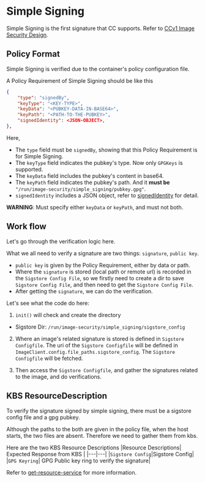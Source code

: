 # Simple Signing

Simple Signing is the first signature that CC supports. Refer to 
[CCv1 Image Security Design](../../../../docs/ccv1_image_security_design.md#image-signing).

## Policy Format

Simple Signing is verified due to the container's policy configuration file.

A Policy Requirement of Simple Signing should be like this

```json
{
    "type": "signedBy",
    "keyType": "<KEY-TYPE>",
    "keyData": "<PUBKEY-DATA-IN-BASE64>",
    "keyPath": "<PATH-TO-THE-PUBKEY>",
    "signedIdentity": <JSON-OBJECT>,
},
```

Here, 
* The `type` field must be `signedBy`, showing that this Policy Requirement
is for Simple Signing.
* The `keyType` field indicates the pubkey's type. Now only `GPGKeys` is supported.
* The `keyData` field includes the pubkey's content in base64.
* The `keyPath` field indicates the pubkey's path. And it **must be** `"/run/image-security/simple_signing/pubkey.gpg"`.
* `signedIdentity` includes a JSON object, refer to [signedIdentity](https://github.com/containers/image/blob/main/docs/containers-policy.json.5.md#signedby) for detail.

**WARNING**: Must specify either `keyData` or `keyPath`, and must not both.

## Work flow

Let's go through the verification logic here.

What we all need to verify a signature are two things:
`signature`, `public key`.

* `public key` is given by the Policy Requirement, either by data
or path.
* Where the `signature` is stored (local path or remote url) is recorded in the `Sigstore Config File`, so we firstly need to create a dir to save `Sigstore Config File`, and then need to get the `Sigstore Config File`.
* After getting the `signature`, we can do the verification.

Let's see what the code do here:

1. `init()` will check and create the directory
* Sigstore Dir: `/run/image-security/simple_signing/sigstore_config`

2. Where an image's related signature is stored is defined in `Sigstore Configfile`. The uri of the `Sigstore Configfile` will be defined in `ImageClient.config.file_paths.sigstore_config`.
The `Sigstore Configfile` will be fetched.

3. Then access the `Sigstore Configfile`, and gather the signatures related to the image, and
do verifications.

## KBS ResourceDescription

To verify the signature signed by simple signing, there must be a
sigstore config file and a gpg pubkey.

Although the paths to the both are given in the policy file, when
the host starts, the two files are absent. Therefore we need to
gather them from kbs. 

Here are the two KBS Resource Descriptions
|Resource Descriptions| Expected Response from KBS |
|---|---|
|`Sigstore Config`|Sigstore Config|
|`GPG Keyring`| GPG Public key ring to verify the signature|

Refer to [get-resource-service](../../../../docs/ccv1_image_security_design.md#get-resource-service)
for more information.
